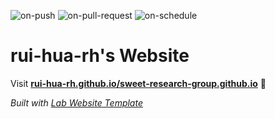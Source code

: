 
  ![on-push](../../actions/workflows/on-push.yaml/badge.svg)
  ![on-pull-request](../../actions/workflows/on-pull-request.yaml/badge.svg)
  ![on-schedule](../../actions/workflows/on-schedule.yaml/badge.svg)

  # rui-hua-rh's Website

  Visit **[rui-hua-rh.github.io/sweet-research-group.github.io](https://rui-hua-rh.github.io/sweet-research-group.github.io)** 🚀

  _Built with [Lab Website Template](https://greene-lab.gitbook.io/lab-website-template-docs)_

